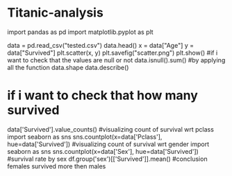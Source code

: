 # Titanic-analysis
import pandas as pd
import matplotlib.pyplot as plt

data = pd.read_csv("tested.csv")
data.head()
x = data["Age"]
y = data["Survived"]
plt.scatter(x, y)
plt.savefig("scatter.png")
plt.show()
#if i want to check that the values are null or not
data.isnull().sum()
#by applying all the function
data.shape
data.describe()
# if i want to check that how many survived
data['Survived'].value_counts()
#visualizing count of survival wrt pclass
import seaborn as sns
sns.countplot(x=data['Pclass'], hue=data['Survived'])
#visualizing count of survival wrt gender
import seaborn as sns
sns.countplot(x=data['Sex'], hue=data['Survived'])
#survival rate by sex
df.group('sex')[['Survived']].mean()
#conclusion
females survived more then males 
